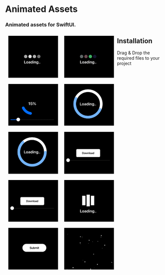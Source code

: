 <p><h1 align="left">Animated Assets</h1></p>
<p><h3>Animated assets for SwiftUI.</h3></p>
<img style="padding:10px" align="left" src="https://github.com/deepakpillai/AnimatedAssets/blob/main/1.gif" width="160" />
<img style="padding:10px" align="left" src="https://github.com/deepakpillai/AnimatedAssets/blob/main/2.gif" width="160" />
<img style="padding:10px" align="left" src="https://github.com/deepakpillai/AnimatedAssets/blob/main/3.gif" width="160" />
<img style="padding:10px" align="left" src="https://github.com/deepakpillai/AnimatedAssets/blob/main/4.gif" width="160" />
<img style="padding:10px" align="left" src="https://github.com/deepakpillai/AnimatedAssets/blob/main/5.gif" width="160" />
<img style="padding:10px" align="left" src="https://github.com/deepakpillai/AnimatedAssets/blob/main/6.gif" width="160" />
<img style="padding:10px" align="left" src="https://github.com/deepakpillai/AnimatedAssets/blob/main/7.gif" width="160" />
<img style="padding:10px" align="left" src="https://github.com/deepakpillai/AnimatedAssets/blob/main/8.gif" width="160" />
<img style="padding:10px" align="left" src="https://github.com/deepakpillai/AnimatedAssets/blob/main/9.gif" width="160" />
<img style="padding:10px" align="left" src="https://github.com/deepakpillai/AnimatedAssets/blob/main/10.gif" width="160" />

<p/>
<p><h2 align="left">Installation</h2></p>

Drag & Drop the required files to your project
